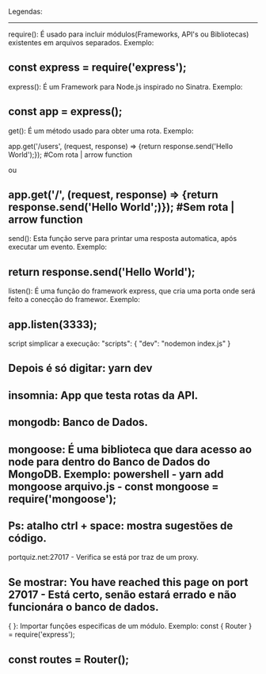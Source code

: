 Legendas:

----------------------------------------------------------------------------------------
require(): É usado para incluir módulos(Frameworks, API's ou Bibliotecas) existentes em arquivos separados. Exemplo: 

const express = require('express');
----------------------------------------------------------------------------------------
express(): É um Framework para Node.js inspirado no Sinatra. Exemplo:

const app = express();
----------------------------------------------------------------------------------------
get(): É um método usado para obter uma rota.
Exemplo:

app.get('/users', (request, response) => {return response.send('Hello World');}); #Com rota | arrow function
	
ou

app.get('/', (request, response) => {return response.send('Hello World';)}); #Sem rota | arrow function
-----------------------------------------------------------------------------------------
send(): Esta função serve para printar uma resposta automatica, após executar um evento.
Exemplo:

return response.send('Hello World');
-----------------------------------------------------------------------------------------
listen(): É uma função do framework express, que cria uma porta onde será feito a conecção do framewor.
Exemplo:

app.listen(3333);
------------------------------------------------------------------------------------------
script simplicar a execução: 
"scripts": {
	"dev": "nodemon index.js"
}

Depois é só digitar: yarn dev
------------------------------------------------------------------------------------------
insomnia: App que testa rotas da API.
------------------------------------------------------------------------------------------
mongodb: Banco de Dados.
------------------------------------------------------------------------------------------
mongoose: É uma biblioteca que dara acesso ao node para dentro do Banco de Dados do MongoDB. 
Exemplo:
powershell - yarn add mongoose
arquivo.js - const mongoose = require('mongoose');
------------------------------------------------------------------------------------------
Ps: atalho ctrl + space: mostra sugestões de código.
------------------------------------------------------------------------------------------
portquiz.net:27017 - Verifica se está por traz de um proxy.

Se mostrar: You have reached this page on port 27017 - Está certo, senão estará errado e não funcionára o banco de dados.
------------------------------------------------------------------------------------------
{ }: Importar funções especificas de um módulo.
Exemplo:
const { Router } = require('express');

const routes = Router();
------------------------------------------------------------------------------------------
